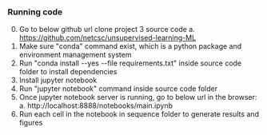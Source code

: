 ### Running code
0. Go to below github url clone project 3 source code
    a. https://github.com/netcsc/unsupervised-learning-ML
1. Make sure "conda" command exist, which is a python package and environment management system
2. Run "conda install --yes --file requirements.txt" inside source code folder to install dependencies
3. Install jupyter notebook
4. Run "jupyter notebook" command inside source code folder
5. Once jupyter notebook server is running, go to below url in the browser:
    a. http://localhost:8888/notebooks/main.ipynb
6. Run each cell in the notebook in sequence folder to generate results and figures


